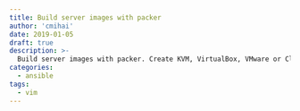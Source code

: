 ```yaml
---
title: Build server images with packer
author: 'cmihai'
date: 2019-01-05
draft: true
description: >-
  Build server images with packer. Create KVM, VirtualBox, VMware or Cloud images in one go!
categories:
  - ansible
tags:
  - vim
---
```


```bash

```
